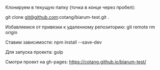 Клонируем в текущую папку (точка в конце через пробел):

git clone git@github.com:cotang/biarum-test.git .

Избавляемся от привязки к удаленному репозиторию: git remote rm origin

Ставим зависимости: npm install --save-dev

Для запуска проекта: gulp

Смотри проект на gh-pages: https://cotang.github.io/biarum-test/

